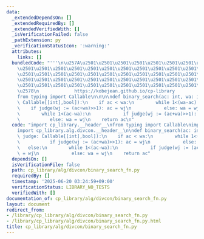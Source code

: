 ```yaml
---
data:
  _extendedDependsOn: []
  _extendedRequiredBy: []
  _extendedVerifiedWith: []
  _isVerificationFailed: false
  _pathExtension: py
  _verificationStatusIcon: ':warning:'
  attributes:
    links: []
  bundledCode: "'''\n\u257A\u2501\u2501\u2501\u2501\u2501\u2501\u2501\u2501\u2501\u2501\
    \u2501\u2501\u2501\u2501\u2501\u2501\u2501\u2501\u2501\u2501\u2501\u2501\u2501\
    \u2501\u2501\u2501\u2501\u2501\u2501\u2501\u2501\u2501\u2501\u2501\u2501\u2501\
    \u2501\u2501\u2501\u2501\u2501\u2501\u2501\u2501\u2501\u2501\u2501\u2501\u2501\
    \u2501\u2501\u2501\u2501\u2501\u2501\u2501\u2501\u2501\u2501\u2501\u2501\u2501\
    \u2578\n             https://kobejean.github.io/cp-library               \n'''\n\
    from typing import Callable\n\n\n\ndef binary_search(ac: int, wa: int, judge:\
    \ Callable[[int],bool]):\n    if ac < wa:\n        while 1<(wa-ac):\n        \
    \    if judge(wj := (ac+wa)>>1): ac = wj\n            else: wa = wj\n    else:\n\
    \        while 1<(ac-wa):\n            if judge(wj := (ac+wa)>>1): ac = wj\n \
    \           else: wa = wj\n    return ac\n"
  code: "import cp_library.__header__\nfrom typing import Callable\nimport cp_library.alg.__header__\n\
    import cp_library.alg.divcon.__header__\n\ndef binary_search(ac: int, wa: int,\
    \ judge: Callable[[int],bool]):\n    if ac < wa:\n        while 1<(wa-ac):\n \
    \           if judge(wj := (ac+wa)>>1): ac = wj\n            else: wa = wj\n \
    \   else:\n        while 1<(ac-wa):\n            if judge(wj := (ac+wa)>>1): ac\
    \ = wj\n            else: wa = wj\n    return ac"
  dependsOn: []
  isVerificationFile: false
  path: cp_library/alg/divcon/binary_search_fn.py
  requiredBy: []
  timestamp: '2025-06-20 03:24:59+09:00'
  verificationStatus: LIBRARY_NO_TESTS
  verifiedWith: []
documentation_of: cp_library/alg/divcon/binary_search_fn.py
layout: document
redirect_from:
- /library/cp_library/alg/divcon/binary_search_fn.py
- /library/cp_library/alg/divcon/binary_search_fn.py.html
title: cp_library/alg/divcon/binary_search_fn.py
---
```

